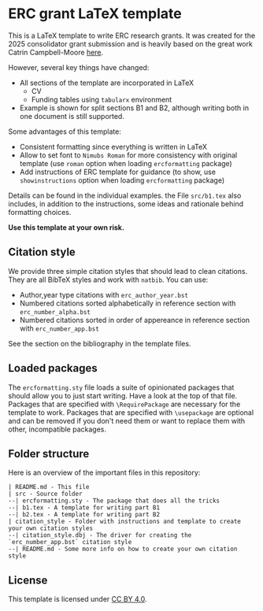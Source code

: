 # ERC grant LaTeX template

This is a LaTeX template to write ERC research grants.
It was created for the 2025 consolidator grant submission 
and is heavily based on the great work Catrin Campbell-Moore
[here](https://www.overleaf.com/latex/templates/unofficial-erc-template-using-versions/zyqqjfbckwqc).

However, several key things have changed:

- All sections of the template are incorporated in LaTeX
  - CV
  - Funding tables using `tabularx` environment
- Example is shown for split sections B1 and B2, although writing both in one document is still supported.

Some advantages of this template:

- Consistent formatting since everything is written in LaTeX
- Allow to set font to `Nimubs Roman` for more consistency with original template (use `roman` option when loading `ercformatting` package)
- Add instructions of ERC template for guidance (to show, use `showinstructions` option when loading `ercformatting` package)

Details can be found in the individual examples. 
the File `src/b1.tex` also includes,
in addition to the instructions,
some ideas and rationale behind formatting choices.

**Use this template at your own risk.**

## Citation style

We provide three simple citation styles that should lead to clean citations.
They are all BibTeX styles and work with `natbib`.
You can use:

- Author,year type citations with `erc_author_year.bst`
- Numbered citations sorted alphabetically in reference section with `erc_number_alpha.bst`
- Numbered citations sorted in order of appereance in reference section with `erc_number_app.bst`

See the section on the bibliography in the template files.

## Loaded packages

The `ercformatting.sty` file loads a suite of opinionated packages
that should allow you to just start writing. 
Have a look at the top of that file.
Packages that are specified with `\RequirePackage` are necessary for the template to work.
Packages that are specified with `\usepackage` are optional and can be removed if you don't need them
or want to replace them with other, incompatible packages.


## Folder structure

Here is an overview of the important files in this repository:

```
| README.md - This file
| src - Source folder
--| ercformatting.sty - The package that does all the tricks
--| b1.tex - A template for writing part B1
--| b2.tex - A template for writing part B2
| citation_style - Folder with instructions and template to create your own citation styles
--| citation_style.dbj - The driver for creating the `erc_number_app.bst` citation style
--| README.md - Some more info on how to create your own citation style
```

## License

This template is licensed under [CC BY 4.0](https://creativecommons.org/licenses/by/4.0/).
